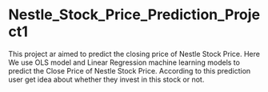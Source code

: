 # Nestle_Stock_Price_Prediction_Project1

This project ar aimed to predict the closing price of Nestle Stock Price.
Here We use OLS model and Linear Regression machine learning models to predict the Close Price of Nestle Stock Price.
According to this prediction user get idea about whether they invest in this stock or not.
